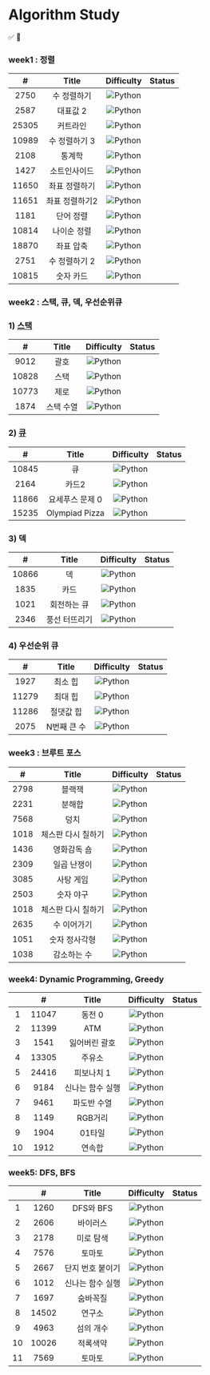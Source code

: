 # Algorithm Study
✅ 👀
### week1 : 정렬

|   #   |     Title      |                               Difficulty                               | Status |
| :---: | :------------: | :--------------------------------------------------------------------: |:------:|
| 2750  |  수 정렬하기   | ![Python](https://img.shields.io/badge/BRONZE%20II-CD7F32?style=flat)  |        |
| 2587  |    대표값 2    | ![Python](https://img.shields.io/badge/BRONZE%20II-CD7F32?style=flat)  |        |
| 25305 |    커트라인    | ![Python](https://img.shields.io/badge/BRONZE%20II-CD7F32?style=flat)  |        |
| 10989 | 수 정렬하기 3  |  ![Python](https://img.shields.io/badge/BRONZE%20I-CD7F32?style=flat)  |        |
| 2108  |     통계학     | ![Python](https://img.shields.io/badge/SILVER%20III-A3A3A3?style=flat) |        |
| 1427  |  소트인사이드  |  ![Python](https://img.shields.io/badge/SILVER%20V-A3A3A3?style=flat)  |        |
| 11650 | 좌표 정렬하기  |  ![Python](https://img.shields.io/badge/SILVER%20V-A3A3A3?style=flat)  |        |
| 11651 | 좌표 정렬하기2 |  ![Python](https://img.shields.io/badge/SILVER%20V-A3A3A3?style=flat)  |        |
| 1181  |   단어 정렬    |  ![Python](https://img.shields.io/badge/SILVER%20V-A3A3A3?style=flat)  |        |
| 10814 |  나이순 정렬   |  ![Python](https://img.shields.io/badge/SILVER%20V-A3A3A3?style=flat)  |        |
| 18870 |   좌표 압축    | ![Python](https://img.shields.io/badge/SILVER%20II-A3A3A3?style=flat)  |        |
| 2751  | 수 정렬하기 2  |  ![Python](https://img.shields.io/badge/SILVER%20V-A3A3A3?style=flat)  |        |
| 10815 |   숫자 카드    |  ![Python](https://img.shields.io/badge/SILVER%20V-A3A3A3?style=flat)  |      |

### week2 : 스택, 큐, 덱, 우선순위큐

### 1) [스택]()

|   #   |   Title   |                               Difficulty                               | Status |
| :---: | :-------: | :--------------------------------------------------------------------: |:------:|
| 9012  |   괄호    | ![Python](https://img.shields.io/badge/SILVER%20IV-A3A3A3?style=flat)  |        |
| 10828 |   스택    | ![Python](https://img.shields.io/badge/SILVER%20IV-A3A3A3?style=flat)  |        |
| 10773 |   제로    | ![Python](https://img.shields.io/badge/SILVER%20IV-A3A3A3?style=flat)  |        |
| 1874  | 스택 수열 | ![Python](https://img.shields.io/badge/SILVER%20III-A3A3A3?style=flat) |      |

### 2) [큐]()

|   #   |      Title      |                              Difficulty                               | Status |
| :---: | :-------------: | :-------------------------------------------------------------------: |:----:|
| 10845 |       큐        | ![Python](https://img.shields.io/badge/SILVER%20IV-A3A3A3?style=flat) |      |
| 2164  |      카드2      | ![Python](https://img.shields.io/badge/SILVER%20IV-A3A3A3?style=flat) |      |
| 11866 | 요세푸스 문제 0 | ![Python](https://img.shields.io/badge/SILVER%20V-A3A3A3?style=flat)  |      |
| 15235 | Olympiad Pizza  | ![Python](https://img.shields.io/badge/SILVER%20V-A3A3A3?style=flat)  |      |

### 3) 덱

|   #   |     Title     |                               Difficulty                               | Status |
| :---: | :-----------: | :--------------------------------------------------------------------: | :----: |
| 10866 |      덱       | ![Python](https://img.shields.io/badge/SILVER%20IV-A3A3A3?style=flat)  |     |
| 1835  |     카드      | ![Python](https://img.shields.io/badge/SILVER%20IV-A3A3A3?style=flat)  |      |
| 1021  |  회전하는 큐  | ![Python](https://img.shields.io/badge/SILVER%20IV-A3A3A3?style=flat)  |    |
| 2346  | 풍선 터뜨리기 | ![Python](https://img.shields.io/badge/SILVER%20III-A3A3A3?style=flat) |      |

### 4) 우선순위 큐

|   #   |    Title    |                              Difficulty                               | Status |
| :---: | :---------: | :-------------------------------------------------------------------: | :----: |
| 1927  |   최소 힙   | ![Python](https://img.shields.io/badge/SILVER%20II-A3A3A3?style=flat) |     |
| 11279 |   최대 힙   | ![Python](https://img.shields.io/badge/SILVER%20II-A3A3A3?style=flat) |      |
| 11286 |  절댓값 힙  | ![Python](https://img.shields.io/badge/SILVER%20I-A3A3A3?style=flat)  |     |
| 2075  | N번째 큰 수 | ![Python](https://img.shields.io/badge/SILVER%20II-A3A3A3?style=flat) |      |

### week3 : 브루트 포스

|  #   |       Title        |                               Difficulty                               | Status |
| :--: | :----------------: | :--------------------------------------------------------------------: | :----: |
| 2798 |       블랙잭       | ![Python](https://img.shields.io/badge/BRONZE%20II-CD7F32?style=flat)  |      |
| 2231 |       분해합       | ![Python](https://img.shields.io/badge/BRONZE%20II-CD7F32?style=flat)  |   |
| 7568 |        덩치        |  ![Python](https://img.shields.io/badge/SILVER%20V-A3A3A3?style=flat)  |   |
| 1018 | 체스판 다시 칠하기 | ![Python](https://img.shields.io/badge/SILVER%20IV-A3A3A3?style=flat)  |   |
| 1436 |    영화감독 숌     |  ![Python](https://img.shields.io/badge/SILVER%20V-A3A3A3?style=flat)  |   |
| 2309 |    일곱 난쟁이     |  ![Python](https://img.shields.io/badge/BRONZE%20I-CD7F32?style=flat)  |   |
| 3085 |     사탕 게임      | ![Python](https://img.shields.io/badge/SILVER%20III-A3A3A3?style=flat) ||
| 2503 |     숫자 야구      | ![Python](https://img.shields.io/badge/SILVER%20III-A3A3A3?style=flat) ||
| 1018 | 체스판 다시 칠하기 | ![Python](https://img.shields.io/badge/SILVER%20IV-A3A3A3?style=flat)  |   |
| 2635 |    수 이어가기     |  ![Python](https://img.shields.io/badge/SILVER%20V-A3A3A3?style=flat)  |   |
| 1051 |   숫자 정사각형    | ![Python](https://img.shields.io/badge/SILVER%20IV-A3A3A3?style=flat)  |   |
| 1038 |    감소하는 수     |   ![Python](https://img.shields.io/badge/GOLD%20V-D5A11E?style=flat)   ||

### week4: Dynamic Programming, Greedy

| |   #   |     Title      |                               Difficulty                               | Status |
|:---:| :---: | :------------: | :--------------------------------------------------------------------: |:-----:|
|1|11047|동전 0|![Python](https://img.shields.io/badge/SILVER%20IV-A3A3A3?style=flat) |       |
|2|11399|ATM|![Python](https://img.shields.io/badge/SILVER%20IV-A3A3A3?style=flat) |       |
|3|1541|잃어버린 괄호|![Python](https://img.shields.io/badge/SILVER%20II-A3A3A3?style=flat) |     |
|4|13305|주유소|![Python](https://img.shields.io/badge/SILVER%20III-A3A3A3?style=flat) |     |
|5|24416|피보나치 1|![Python](https://img.shields.io/badge/BRONZE%20I-CD7F32?style=flat) |      |
|6|9184|신나는 함수 실행|![Python](https://img.shields.io/badge/SILVER%20II-A3A3A3?style=flat) |     |
|7|9461|파도반 수열|![Python](https://img.shields.io/badge/SILVER%20III-A3A3A3?style=flat) |     |
|8|1149|RGB거리|![Python](https://img.shields.io/badge/SILVER%20I-A3A3A3?style=flat) |     |
|9|1904|01타일|![Python](https://img.shields.io/badge/SILVER%20III-A3A3A3?style=flat) |    |
|10|1912|연속합|![Python](https://img.shields.io/badge/SILVER%20II-A3A3A3?style=flat) |     |

### week5: DFS, BFS

| |   #   |     Title      |                               Difficulty                               | Status |
|:---:| :---: | :------------: | :--------------------------------------------------------------------: | :----: |
|1|1260|DFS와 BFS|![Python](https://img.shields.io/badge/SILVER%20II-A3A3A3?style=flat) 
|2|2606|바이러스|![Python](https://img.shields.io/badge/SILVER%20III-A3A3A3?style=flat) 
|3|2178|미로 탐색|![Python](https://img.shields.io/badge/SILVER%20I-A3A3A3?style=flat) 
|4|7576|토마토|![Python](https://img.shields.io/badge/GOLD%20V-D5A11E?style=flat) 
|5|2667|단지 번호 붙이기|![Python](https://img.shields.io/badge/SILVER%20I-A3A3A3?style=flat) 
|6|1012|신나는 함수 실행|![Python](https://img.shields.io/badge/SILVER%20II-A3A3A3?style=flat) 
|7|1697|숨바꼭질|![Python](https://img.shields.io/badge/SILVER%20I-A3A3A3?style=flat) 
|8|14502|연구소|![Python](https://img.shields.io/badge/GOLD%20IV-D5A11E?style=flat) 
|9|4963|섬의 개수|![Python](https://img.shields.io/badge/SILVER%20II-A3A3A3?style=flat) 
|10|10026|적록색약|![Python](https://img.shields.io/badge/GOLD%20V-D5A11E?style=flat) 
|11|7569|토마토|![Python](https://img.shields.io/badge/GOLD%20V-D5A11E?style=flat) 


<!--
금: #D5A11E
은: #A3A3A3
동: #CD7F32
I	11
2	II
3	III
4	IV
5	V
-->
